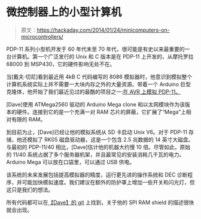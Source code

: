 # 微控制器上的小型计算机

> 原文：<https://hackaday.com/2014/01/24/minicomputers-on-microcontrollers/>

PDP-11 系列小型机开发于 60 年代末至 70 年代，很可能是有史以来最重要的一台计算机。第一个广泛发行的 Unix 和 C 版本是在 PDP-11 上开发的，从摩托罗拉 68000 到 MSP430，它的硬件影响无处不在。

当[戴夫·切尼]看到最近用 4kB C 代码编写的 8086 模拟器时，他意识到模拟整个计算机系统实际上并不需要一大块内存之外的大量资源。带着一个 Arduino 巨型克隆体，他开始了我们最近见过的最酷的项目之一:[在 AVR 上模拟 PDP-11。](http://dave.cheney.net/2014/01/23/avr11-simulating-minicomputers-on-microcontrollers)

[Dave]使用 ATMega2560 驱动的 Arduino Mega clone 和以太网模块作为该版本的硬件。连接到它的是一个充满一对 RAM 芯片的屏蔽，它扩展了“Mega”上相对有限的 RAM。

到目前为止，[Dave]已经让他的模拟系统从 SD 卡启动 Unix V6。对于 PDP-11 存储，他还模拟了 RK05 磁盘驱动器，这是一个包含 2.5 兆数据的 14 英寸大磁盘。与最初的 PDP-11/40 相比，[Dave]估计他的机器大约慢 10 倍。尽管如此，原始的 11/40 系统占据了多个服务器机架，并且最常见的安装消耗几千瓦的电力。Arduino Mega 可以放在口袋里，可以通过 USB 供电。

该系统的未来发展包括提高模拟器的精度，运行更先进的操作系统和 DEC 诊断程序，并可能加快模拟速度。我们建议在额外的防护罩上增加一些开关和闪光灯，但这只是我们的想法。

所有代码都可以在[【Dave】的 git](https://github.com/davecheney/avr11) 上找到，关于他的 SPI RAM shield 的描述很快就会出现。